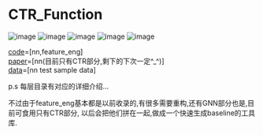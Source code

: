 # CTR_Function

![image](https://img.shields.io/badge/author-TIXhjq-orange)
![image](https://img.shields.io/badge/License-tensorflow2.1-darkgreen)
![image](https://img.shields.io/badge/python-v3.7-darkgreen)
![image](https://img.shields.io/badge/pandas-v0.25.0-darkgreen)
![image](https://img.shields.io/badge/License-Apache_2.0-blue)



  [code](https://github.com/TIXhjq/CTR_Function/tree/master/code)=[nn,feature_eng]  
  [paper](https://github.com/TIXhjq/CTR_Function/tree/master/paper)=[nn(目前只有CTR部分,剩下的下次一定^_^)]  
  [data](https://github.com/TIXhjq/CTR_Function/tree/master/data)=[nn test sample data]  
  
  p.s 每层目录有对应的详细介绍...
      
  不过由于feature_eng基本都是以前收录的,有很多需要重构,还有GNN部分也是,目前可食用只有CTR部分,
  以后会把他们拼在一起,做成一个快速生成baseline的工具库.  
